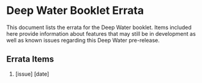 # Deep Water Booklet Errata

This document lists the errata for the Deep Water booklet. Items included here provide information about features that may still be in development as well as known issues regarding this Deep Water pre-release.

## Errata Items

1.  [issue] [date]